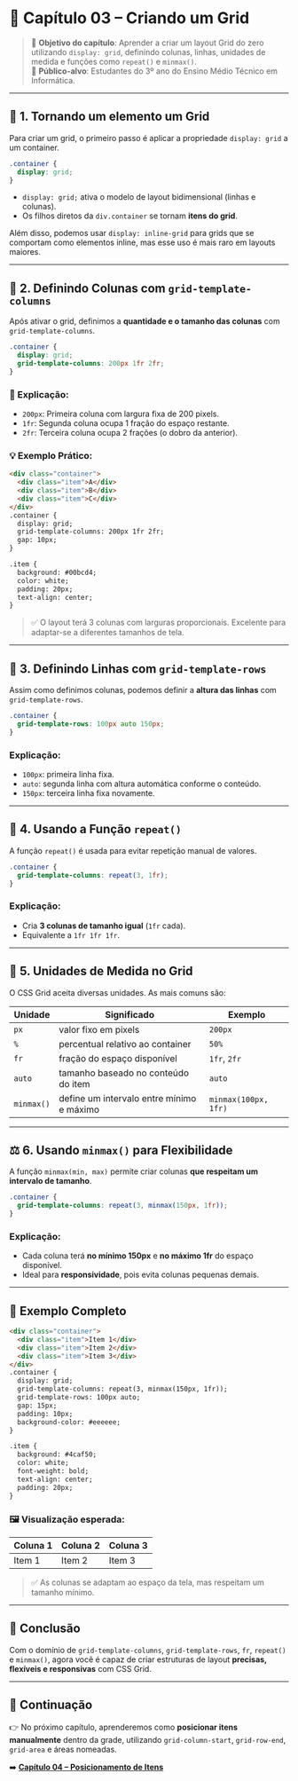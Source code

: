 # 🧩 Capítulo 03 – Criando um Grid

> 📘 **Objetivo do capítulo**: Aprender a criar um layout Grid do zero utilizando `display: grid`, definindo colunas, linhas, unidades de medida e funções como `repeat()` e `minmax()`.  
> 🎯 **Público-alvo**: Estudantes do 3º ano do Ensino Médio Técnico em Informática.

---

## 🧱 1. Tornando um elemento um Grid

Para criar um grid, o primeiro passo é aplicar a propriedade `display: grid` a um container.

```css
.container {
  display: grid;
}
```

- `display: grid;` ativa o modelo de layout bidimensional (linhas e colunas).
- Os filhos diretos da `div.container` se tornam **itens do grid**.

Além disso, podemos usar `display: inline-grid` para grids que se comportam como elementos inline, mas esse uso é mais raro em layouts maiores.

------

## 📏 2. Definindo Colunas com `grid-template-columns`

Após ativar o grid, definimos a **quantidade e o tamanho das colunas** com `grid-template-columns`.

```css
.container {
  display: grid;
  grid-template-columns: 200px 1fr 2fr;
}
```

### 🧠 Explicação:

- `200px`: Primeira coluna com largura fixa de 200 pixels.
- `1fr`: Segunda coluna ocupa 1 fração do espaço restante.
- `2fr`: Terceira coluna ocupa 2 frações (o dobro da anterior).

### 💡 Exemplo Prático:

```html
<div class="container">
  <div class="item">A</div>
  <div class="item">B</div>
  <div class="item">C</div>
</div>
.container {
  display: grid;
  grid-template-columns: 200px 1fr 2fr;
  gap: 10px;
}

.item {
  background: #00bcd4;
  color: white;
  padding: 20px;
  text-align: center;
}
```

> ✅ O layout terá 3 colunas com larguras proporcionais. Excelente para adaptar-se a diferentes tamanhos de tela.

------

## 📐 3. Definindo Linhas com `grid-template-rows`

Assim como definimos colunas, podemos definir a **altura das linhas** com `grid-template-rows`.

```css
.container {
  grid-template-rows: 100px auto 150px;
}
```

### Explicação:

- `100px`: primeira linha fixa.
- `auto`: segunda linha com altura automática conforme o conteúdo.
- `150px`: terceira linha fixa novamente.

------

## 🧮 4. Usando a Função `repeat()`

A função `repeat()` é usada para evitar repetição manual de valores.

```css
.container {
  grid-template-columns: repeat(3, 1fr);
}
```

### Explicação:

- Cria **3 colunas de tamanho igual** (`1fr` cada).
- Equivalente a `1fr 1fr 1fr`.

------

## 📏 5. Unidades de Medida no Grid

O CSS Grid aceita diversas unidades. As mais comuns são:

| Unidade    | Significado                               | Exemplo              |
| ---------- | ----------------------------------------- | -------------------- |
| `px`       | valor fixo em pixels                      | `200px`              |
| `%`        | percentual relativo ao container          | `50%`                |
| `fr`       | fração do espaço disponível               | `1fr`, `2fr`         |
| `auto`     | tamanho baseado no conteúdo do item       | `auto`               |
| `minmax()` | define um intervalo entre mínimo e máximo | `minmax(100px, 1fr)` |

------

## ⚖️ 6. Usando `minmax()` para Flexibilidade

A função `minmax(min, max)` permite criar colunas **que respeitam um intervalo de tamanho**.

```css
.container {
  grid-template-columns: repeat(3, minmax(150px, 1fr));
}
```

### Explicação:

- Cada coluna terá **no mínimo 150px** e **no máximo 1fr** do espaço disponível.
- Ideal para **responsividade**, pois evita colunas pequenas demais.

------

## 🧪 Exemplo Completo

```html
<div class="container">
  <div class="item">Item 1</div>
  <div class="item">Item 2</div>
  <div class="item">Item 3</div>
</div>
.container {
  display: grid;
  grid-template-columns: repeat(3, minmax(150px, 1fr));
  grid-template-rows: 100px auto;
  gap: 15px;
  padding: 10px;
  background-color: #eeeeee;
}

.item {
  background: #4caf50;
  color: white;
  font-weight: bold;
  text-align: center;
  padding: 20px;
}
```

### 🖼️ Visualização esperada:

| Coluna 1 | Coluna 2 | Coluna 3 |
| -------- | -------- | -------- |
| Item 1   | Item 2   | Item 3   |

> ✅ As colunas se adaptam ao espaço da tela, mas respeitam um tamanho mínimo.

------

## 🧠 Conclusão

Com o domínio de `grid-template-columns`, `grid-template-rows`, `fr`, `repeat()` e `minmax()`, agora você é capaz de criar estruturas de layout **precisas, flexíveis e responsivas** com CSS Grid.

------

## 📘 Continuação

👉 No próximo capítulo, aprenderemos como **posicionar itens manualmente** dentro da grade, utilizando `grid-column-start`, `grid-row-end`, `grid-area` e áreas nomeadas.

➡️ [**Capítulo 04 – Posicionamento de Itens**](./04-posicionamento.md)